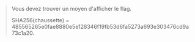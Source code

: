 > Vous devez trouver un moyen d'afficher le flag.
> 
> SHA256(chaussette) = 485565265e0fae8880e5e128346f19fb53d6fa5273a693e303476cd9a73c1a20.

